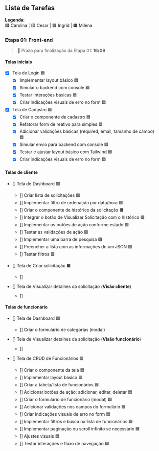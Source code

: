 ## Lista de Tarefas

**Legenda:**  
🟦 Carolina | 🟨 Cesar | 🟩 Ingrid | 🟧 Milena 

### Etapa 01: Front-end 

> 📅 Prazo para finalização da Etapa 01: **16/09**

#### Telas iniciais
- [x] Tela de Login 🟦
  - [x] Implementar layout básico 🟦
  - [x] Simular o backend com console 🟦
  - [x] Testar interações básicas 🟦
  - [x] Criar indicações visuais de erro no form 🟦

- [x] Tela de Cadastro 🟦
  - [x] Criar o componente de cadastro 🟦
  - [x] Refatorar form de reativo para simples 🟦
  - [x] Adicionar validações básicas (required, email, tamanho de campo) 🟦
  - [x] Simular envio para backend com console 🟦
  - [x] Testar e ajustar layout básico com Tailwind 🟦
  - [x] Criar indicações visuais de erro no form 🟦

#### Telas de cliente
- [] Tela de Dashboard 🟩
  - [] Criar lista de solicitações 🟩
  - [] Implementar filtro de ordenação por data/hora 🟩
  - [] Criar o componente de histórico da solicitação 🟧
  - [] Integrar o botão de Visualizar Solicitação com o histórico 🟩
  - [] Implementar os botões de ação conforme estado  🟩
  - [] Testar as validações de ação  🟩
  - [] Implementar uma barra de pesquisa  🟩
  - [] Preencher a lista com as informações de um JSON  🟩
  - [] Testar filtros  🟩

- [] Tela de Criar solicitação 🟧
  - []  

- [] Tela de Visualizar detalhes da solicitação (**Visão cliente**)
  - [] 

#### Telas de funcionário
- [] Tela de Dashboard  🟩
  - [] Criar o formulário de categorias (modal)

- [] Tela de Visualizar detalhes da solicitação (**Visão funcionário**)
  - [] 

- [] Tela de CRUD de Funcionários 🟦
  - [] Criar o componente da tela 🟦
  - [] Implementar layout básico 🟦
  - [] Criar a tabela/lista de funcionários 🟦
  - [] Adicionar botões de ação: adicionar, editar, deletar 🟦
  - [] Criar o formulário de funcionário (modal) 🟦
  - [] Adicionar validações nos campos do formulário 🟦
  - [] Criar indicações visuais de erro no form 🟦
  - [] Implementar filtros e busca na lista de funcionários 🟦
  - [] Implementar paginação ou scroll infinito se necessário 🟦
  - [] Ajustes visuais 🟦
  - [] Testar interações e fluxo de navegação 🟦